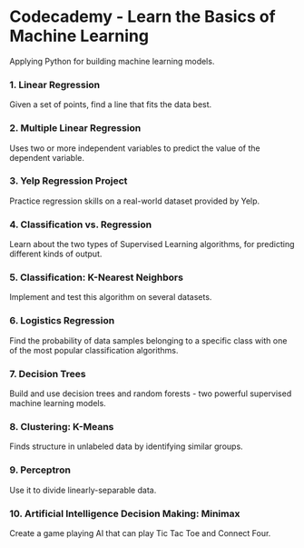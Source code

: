 # Codecademy - Learn the Basics of Machine Learning
 Applying Python for building machine learning models.
### 1. Linear Regression
 Given a set of points, find a line that fits the data best.

### 2. Multiple Linear Regression
 Uses two or more independent variables to predict the value of the dependent variable.

### 3. Yelp Regression Project
 Practice regression skills on a real-world dataset provided by Yelp.

### 4. Classification vs. Regression
 Learn about the two types of Supervised Learning algorithms, for predicting different kinds of output.

### 5. Classification: K-Nearest Neighbors
 Implement and test this algorithm on several datasets.

### 6. Logistics Regression
 Find the probability of data samples belonging to a specific class with one of the most popular classification algorithms.

### 7. Decision Trees
 Build and use decision trees and random forests - two powerful supervised machine learning models.

### 8. Clustering: K-Means
 Finds structure in unlabeled data by identifying similar groups.

### 9. Perceptron
 Use it to divide linearly-separable data.

### 10. Artificial Intelligence Decision Making: Minimax
 Create a game playing AI that can play Tic Tac Toe and Connect Four.